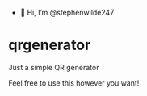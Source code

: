 - 👋 Hi, I’m @stephenwilde247

# qrgenerator
Just a simple QR generator

Feel free to use this however you want!
